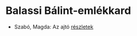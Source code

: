 # Balassi Bálint-emlékkard

- Szabó, Magda: Az ajtó [részletek](../_details/Szab%C3%B3%2C%20Magda.md#id_1357)